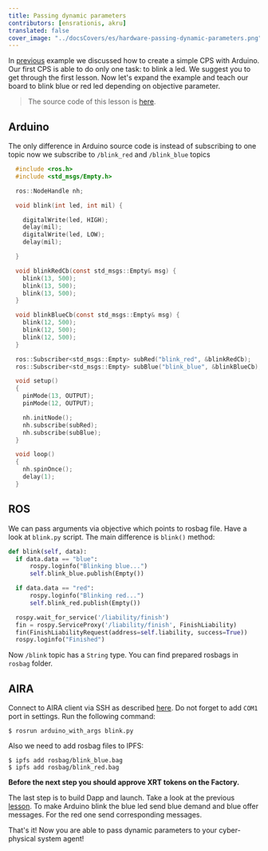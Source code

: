 ```yaml
---
title: Passing dynamic parameters
contributors: [ensrationis, akru]
translated: false
cover_image: "../docsCovers/es/hardware-passing-dynamic-parameters.png"
---
```


In [previous](/docs/connect-simple-cps/) example we discussed how to create a simple CPS with Arduino. Our first CPS is able to do only one task: to blink a led. We suggest you to get through the first lesson. Now let's expand the example and teach our board to blink blue or red led depending on objective parameter.

> The source code of this lesson is [here](https://github.com/airalab/robonomics_tutorials/tree/master/arduino_with_args).


## Arduino

The only difference in Arduino source code is instead of subscribing to one topic now we subscribe to `/blink_red` and `/blink_blue` topics

```c
  #include <ros.h>
  #include <std_msgs/Empty.h>

  ros::NodeHandle nh;

  void blink(int led, int mil) {

    digitalWrite(led, HIGH);
    delay(mil);
    digitalWrite(led, LOW);
    delay(mil);

  }

  void blinkRedCb(const std_msgs::Empty& msg) {
    blink(13, 500);
    blink(13, 500);
    blink(13, 500);
  }

  void blinkBlueCb(const std_msgs::Empty& msg) {
    blink(12, 500);
    blink(12, 500);
    blink(12, 500);
  }

  ros::Subscriber<std_msgs::Empty> subRed("blink_red", &blinkRedCb);
  ros::Subscriber<std_msgs::Empty> subBlue("blink_blue", &blinkBlueCb);

  void setup()
  {
    pinMode(13, OUTPUT);
    pinMode(12, OUTPUT);

    nh.initNode();
    nh.subscribe(subRed);
    nh.subscribe(subBlue);
  }

  void loop()
  {
    nh.spinOnce();
    delay(1);
  }
```

<!-- Here is the diagram of all connections:

.. image:: ../img/6.png
  :alt: Arduino schema
  :align: center -->


## ROS

We can pass arguments via objective which points to rosbag file. Have a look at `blink.py` script. The main difference is `blink()` method:

```python
def blink(self, data):
  if data.data == "blue":
      rospy.loginfo("Blinking blue...")
      self.blink_blue.publish(Empty())

  if data.data == "red":
      rospy.loginfo("Blinking red...")
      self.blink_red.publish(Empty())

  rospy.wait_for_service('/liability/finish')
  fin = rospy.ServiceProxy('/liability/finish', FinishLiability)
  fin(FinishLiabilityRequest(address=self.liability, success=True))
  rospy.loginfo("Finished")
```

Now `/blink` topic has a `String` type. You can find prepared rosbags in `rosbag` folder.

## AIRA

Connect to AIRA client via SSH as described [here](/docs/aira-connecting-via-ssh/). Do not forget to add `COM1` port in settings. Run the following command:

```
$ rosrun arduino_with_args blink.py
```

Also we need to add rosbag files to IPFS:

```
$ ipfs add rosbag/blink_blue.bag
$ ipfs add rosbag/blink_red.bag
```

**Before the next step you should approve XRT tokens on the Factory.**

The last step is to build Dapp and launch. Take a look at the previous [lesson](/docs/connect-simple-cps/). To make Arduino blink the blue led send blue demand and blue offer messages. For the red one send corresponding messages.

That's it! Now you are able to pass dynamic parameters to your cyber-physical system agent!